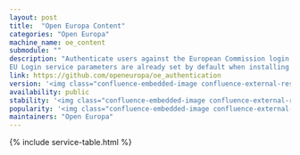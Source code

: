 ```yaml
---
layout: post
title:  "Open Europa Content"
categories: "Open Europa"
machine_name: oe_content
submodule: ""
description: "Authenticate users against the European Commission login service. Details of this service can be found here.
EU Login service parameters are already set by default when installing the module."
link: https://github.com/openeuropa/oe_authentication
version: '<img class="confluence-embedded-image confluence-external-resource" src="https://camo.githubusercontent.com/406b7229cd64c8a2899afadd26134754f026ea0f/68747470733a2f2f696d672e736869656c64732e696f2f7061636b61676973742f762f6f70656e6575726f70612f6f655f636f6e74656e742e737667" data-image-src="https://camo.githubusercontent.com/406b7229cd64c8a2899afadd26134754f026ea0f/68747470733a2f2f696d672e736869656c64732e696f2f7061636b61676973742f762f6f70656e6575726f70612f6f655f636f6e74656e742e737667" data-mce-src="https://camo.githubusercontent.com/406b7229cd64c8a2899afadd26134754f026ea0f/68747470733a2f2f696d672e736869656c64732e696f2f7061636b61676973742f762f6f70656e6575726f70612f6f655f636f6e74656e742e737667">'
availability: public
stability: '<img class="confluence-embedded-image confluence-external-resource" src="https://camo.githubusercontent.com/15cab5deac6fa4afc78407a11f897ad8ccf95d9b/68747470733a2f2f64726f6e652e66706669732e65752f6170692f6261646765732f6f70656e6575726f70612f6f655f61757468656e7469636174696f6e2f7374617475732e737667" data-image-src="https://camo.githubusercontent.com/15cab5deac6fa4afc78407a11f897ad8ccf95d9b/68747470733a2f2f64726f6e652e66706669732e65752f6170692f6261646765732f6f70656e6575726f70612f6f655f61757468656e7469636174696f6e2f7374617475732e737667">'
popularity: '<img class="confluence-embedded-image confluence-external-resource" src="https://camo.githubusercontent.com/ff5401fbcfb6a455335dad7fbe097aed3a79fa49/68747470733a2f2f696d672e736869656c64732e696f2f7061636b61676973742f64742f6f70656e6575726f70612f6f655f61757468656e7469636174696f6e2e737667" data-image-src="https://camo.githubusercontent.com/ff5401fbcfb6a455335dad7fbe097aed3a79fa49/68747470733a2f2f696d672e736869656c64732e696f2f7061636b61676973742f64742f6f70656e6575726f70612f6f655f61757468656e7469636174696f6e2e737667">'
maintainers: "Open Europa"
---
```


{% include service-table.html %}









